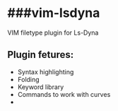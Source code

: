 ###vim-lsdyna
==========

VIM filetype plugin for Ls-Dyna

## Plugin fetures:
- Syntax highlighting
- Folding
- Keyword library
- Commands to work with curves
- 
